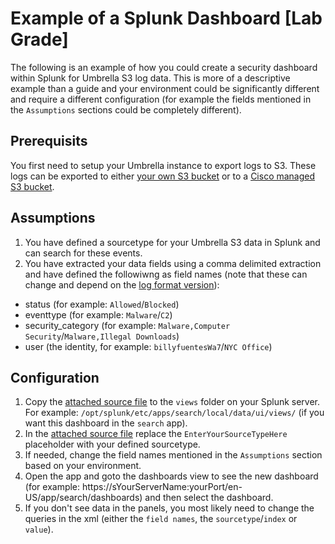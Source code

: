 # Example of a Splunk Dashboard [Lab Grade]
The following is an example of how you could create a security dashboard within Splunk for Umbrella S3 log data. This is more of a descriptive example than a guide and your environment could be significantly different and require a different configuration (for example the fields mentioned in the `Assumptions` sections could be completely different).

## Prerequisits
You first need to setup your Umbrella instance to export logs to S3. These logs can be exported to either [your own S3 bucket](https://support.umbrella.com/hc/en-us/articles/230650987-Configuring-Splunk-with-a-Self-managed-S3-Bucket) or to a [Cisco managed S3 bucket](https://support.umbrella.com/hc/en-us/articles/360001388406-Configuring-Splunk-with-a-Cisco-managed-S3-Bucket).

## Assumptions
1. You have defined a sourcetype for your Umbrella S3 data in Splunk and can search for these events.
2. You have extracted your data fields using a comma delimited extraction and have defined the followiwng as field names (note that these can change and depend on the [log format version](https://support.umbrella.com/hc/en-us/articles/231248508-Log-Export-Format-and-Versioning)):
  - status (for example: `Allowed`/`Blocked`)
  - eventtype (for example: `Malware`/`C2`)
  - security_category (for example: `Malware,Computer Security`/`Malware,Illegal Downloads`)
  - user (the identity, for example: `billyfuentesWa7`/`NYC Office`)

## Configuration
1. Copy the [attached source file](https://github.com/CiscoDevNet/cloud-security/blob/master/Umbrella/Reporting/Splunk%20S3%20Examples/umbrella_security.xml) to the `views` folder on your Splunk server. For example: `/opt/splunk/etc/apps/search/local/data/ui/views/` (if you want this dashboard in the `search` app).
2. In the [attached source file](https://github.com/CiscoDevNet/cloud-security/blob/master/Umbrella/Reporting/Splunk%20S3%20Examples/umbrella_security.xml) replace the `EnterYourSourceTypeHere` placeholder with your defined sourcetype.
3. If needed, change the field names mentioned in the `Assumptions` section based on your environment.
4. Open the app and goto the dashboards view to see the new dashboard (for example: https://sYourServerName:yourPort/en-US/app/search/dashboards) and then select the dashboard.
5. If you don't see data in the panels, you most likely need to change the queries in the xml (either the `field names`, the `sourcetype`/`index` or `value`).
